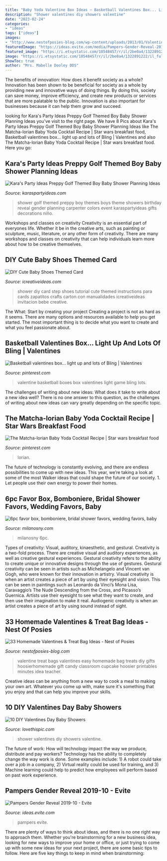 ```yaml
---
title: "Baby Yoda Valentine Box Ideas ~ Basketball Valentines Box... Light Up And Lots Of Bling"
description: "Shower valentines diy showers valentine"
date: "2023-02-24"
categories:
- "ideas"
tags: ["ideas"]
images:
- "http://www.nestofposies-blog.com/wp-content/uploads/2013/01/Valentine-Treat-Bags.V.words_.jpg"
featuredImage: "https://ideas.evite.com/media/Pampers-Gender-Reveal-2019-10-2.jpg"
featured_image: "https://i.etsystatic.com/10548457/r/il/2be0a4/1322891222/il_fullxfull.1322891222_nsb6.jpg"
image: "https://i.etsystatic.com/10548457/r/il/2be0a4/1322891222/il_fullxfull.1322891222_nsb6.jpg"
ShowToc: true
author: "Mrs. Mabelle Dooley DDS"
---
```



The benefits of innovation: How does it benefit society as a whole?
Innovation has been shown to be beneficial for society as a whole by providing new and innovative ways of doing things. By doing this, society can save money, improve efficiency, and create new products or services that are more palatable to the public. Innovation is also important for businesses because it can help them grow and succeed.

	

		
looking for Kara&#039;s Party Ideas Preppy Golf Themed Boy Baby Shower Planning Ideas you've visit to the right page. We have 8 Pics about Kara&#039;s Party Ideas Preppy Golf Themed Boy Baby Shower Planning Ideas like The Matcha-lorian Baby Yoda Cocktail Recipe | Star wars breakfast food, Basketball valentines box... light up and lots of Bling | Valentines and also The Matcha-lorian Baby Yoda Cocktail Recipe | Star wars breakfast food. Here you go:
		
    
## Kara&#039;s Party Ideas Preppy Golf Themed Boy Baby Shower Planning Ideas

<img loading=lazy src="https://karaspartyideas.com/wp-content/uploads/2013/06/golf-_600x754.jpg" onerror="this.onerror=null;this.src='https://tse1.mm.bing.net/th?id=OIP.ANiB39PB_rJg5jdWZMzmUgHaJT&amp;pid=15.1';" alt="Kara&#039;s Party Ideas Preppy Golf Themed Boy Baby Shower Planning Ideas">

_Source: karaspartyideas.com_

>shower golf themed preppy boy themes boys theme showers birthday reveal gender planning carpenter colors event karaspartyideas gifts decorations niño. 

	

Workshops and classes on creativity
Creativity is an essential part of everyones life. Whether it be in the creative arts, such as painting or sculpture, music, literature, or any other form of creativity. There are many workshops and classes on creativity that can help individuals learn more about how to be creative themselves.

    
## DIY Cute Baby Shoes Themed Card

<img loading=lazy src="https://www.icreativeideas.com/wp-content/uploads/2014/03/DIY-Cute-Baby-Shoes-Themed-Card-1.jpg" onerror="this.onerror=null;this.src='https://tse2.mm.bing.net/th?id=OIP.R99KxZhT8b89Yf0TC2K1hAHaEr&amp;pid=15.1';" alt="DIY Cute Baby Shoes Themed Card">

_Source: icreativeideas.com_

>shower diy card step shoes tutorial cute themed instructions para cards zapatitos crafts carton con manualidades icreativeideas invitacion bebe creative. 

	

The What: Start by creating your project
Creating a project is not as hard as it seems. There are many options and resources available to help you get started. The most important thing is to decide what you want to create and what you feel passionate about.

    
## Basketball Valentines Box... Light Up And Lots Of Bling | Valentines

<img loading=lazy src="https://i.pinimg.com/originals/7d/10/4c/7d104cc092f3fb754664288dbca327e6.jpg" onerror="this.onerror=null;this.src='https://tse3.mm.bing.net/th?id=OIP.FOclOUpQo7fdkOmTKuOngwHaJ4&amp;pid=15.1';" alt="Basketball valentines box... light up and lots of Bling | Valentines">

_Source: pinterest.com_

>valentine basketball boxes box valentines light game bling lots. 

	

The challenges of writing about new ideas: What does it take to write about a new idea well?
There is no one answer to this question, as the challenges of writing about new ideas can vary greatly depending on the specific topic.

    
## The Matcha-lorian Baby Yoda Cocktail Recipe | Star Wars Breakfast Food

<img loading=lazy src="https://i.pinimg.com/736x/2e/3b/54/2e3b548866269132b1a4821e620bae38.jpg" onerror="this.onerror=null;this.src='https://tse4.mm.bing.net/th?id=OIP.jzh9MB0_hjYHXdmY9qkrbgHaLG&amp;pid=15.1';" alt="The Matcha-lorian Baby Yoda Cocktail Recipe | Star wars breakfast food">

_Source: pinterest.com_

>lorian. 

	

The future of technology is constantly evolving, and there are endless possibilities to come up with new ideas. This year, we’re taking a look at some of the most Walker ideas that could shape the future of our society. 1. Let people use their own energy to power their homes.

    
## 6pc Favor Box, Bomboniere, Bridal Shower Favors, Wedding Favors, Baby

<img loading=lazy src="https://i.etsystatic.com/10548457/r/il/2be0a4/1322891222/il_fullxfull.1322891222_nsb6.jpg" onerror="this.onerror=null;this.src='https://tse4.mm.bing.net/th?id=OIP.XFUnF2JTGZeXoWmkfxEQtAHaJ4&amp;pid=15.1';" alt="6pc favor box, bomboniere, bridal shower favors, wedding favors, baby">

_Source: milanosny.com_

>milanosny 6pc. 

	

Types of creativity: Visual, auditory, kinaesthetic, and gestural.
Creativity is a two-fold process. There are creative visual and auditory experiences, as well as creative gestural experiences. Gestural creativity refers to the ability to create unique or innovative designs through the use of gestures. Gestural creativity can be seen in artists such as Michelangelo and Vincent van Gogh, who were known for their innovation in artistry. Visual creativity is when an artist creates a piece of art by using their eyesight and vision. This can be seen in paintings such as Leonardo da Vinci’s Mona Lisa, Caravaggio’s The Nude Descending from the Cross, and Picasso’s Guernica. Artists use their eyesight to see what they want to create, and then use their imagination to make it real. Audiogenic creativity is when an artist creates a piece of art by using sound instead of sight.

    
## 33 Homemade Valentines &amp; Treat Bag Ideas - Nest Of Posies

<img loading=lazy src="http://www.nestofposies-blog.com/wp-content/uploads/2013/01/Valentine-Treat-Bags.V.words_.jpg" onerror="this.onerror=null;this.src='https://tse1.mm.bing.net/th?id=OIP.u6EZUl81cNSt70PymBb3UQHaLG&amp;pid=15.1';" alt="33 Homemade Valentines &amp; Treat Bag Ideas - Nest of Posies">

_Source: nestofposies-blog.com_

>valentine treat bags valentines easy homemade bag treats diy gifts hoosierhomemade gift candy classroom cupcake hoosier printables minutes idea teacher. 

	

Creative ideas can be anything from a new way to cook a meal to making your own art. Whatever you come up with, make sure it's something that you enjoy and that can help you improve your skills.

    
## 10 DIY Valentines Day Baby Showers

<img loading=lazy src="http://www.lovethispic.com/uploaded_images/blogs/10-Diy-Valentines-Day-Baby-Showers-236-6.jpg" onerror="this.onerror=null;this.src='https://tse3.mm.bing.net/th?id=OIP.WLDVHWa4D2UiEBfXiF8L5gHaJ4&amp;pid=15.1';" alt="10 DIY Valentines Day Baby Showers">

_Source: lovethispic.com_

>shower valentines diy showers valentine. 

	

The future of work: How will technology impact the way we produce, distribute and pay workers?
Technology has the ability to completely change the way work is done. Some examples include: 1) A robot could take over a job in a company, 2) Virtual reality could be used for training, and 3) Machine learning could help to predict how employees will perform based on past work experience.

    
## Pampers Gender Reveal 2019-10 - Evite

<img loading=lazy src="https://ideas.evite.com/media/Pampers-Gender-Reveal-2019-10-2.jpg" onerror="this.onerror=null;this.src='https://tse4.mm.bing.net/th?id=OIP.brPeAb98gds5_xBGQV--DgHaE8&amp;pid=15.1';" alt="Pampers Gender Reveal 2019-10 - Evite">

_Source: ideas.evite.com_

>pampers evite. 

	

There are plenty of ways to think about ideas, and there is no one right way to approach them. Whether you're brainstorming for a new business idea, looking for new ways to improve your home or office, or just trying to come up with some new ideas for your next project, there are some basic tips to follow. Here are five key things to keep in mind when brainstorming: 

